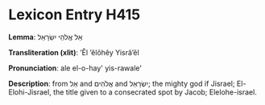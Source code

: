 # Lexicon Entry H415

**Lemma**: אֵל אֱלֹהֵי יִשְׂרָאֵל

**Transliteration (xlit)**: ʼÊl ʼĕlôhêy Yisrâʼêl

**Pronunciation**: ale el-o-hay' yis-rawale'

**Description**:
from אֵל and אֱלֹהִים and יִשְׂרָאֵל; the mighty god if Jisrael; El-Elohi-Jisrael, the title given to a consecrated spot by Jacob; Elelohe-israel.
